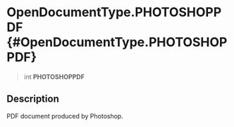 OpenDocumentType.PHOTOSHOPPDF {#OpenDocumentType.PHOTOSHOPPDF}
=============================

> int **PHOTOSHOPPDF**

Description
-----------

PDF document produced by Photoshop.
